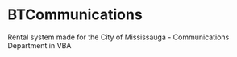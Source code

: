 # BTCommunications
Rental system made for the City of Mississauga - Communications Department in VBA
